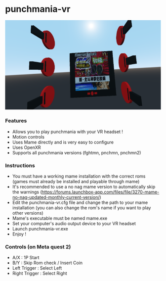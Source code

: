 # punchmania-vr
![Punchmania-vr](https://github.com/gonendo/punchmania-vr/blob/main/punchmania.png?raw=true)

### Features
- Allows you to play punchmania with your VR headset !
- Motion controls
- Uses Mame directly and is very easy to configure
- Uses OpenXR
- Supports all punchmania versions (fghtmn, pnchmn, pnchmn2)

### Instructions
- You must have a working mame installation with the correct roms (games must already be installed and playable through mame)
- It's recommended to use a no nag mame version to automatically skip the warnings (https://forums.launchbox-app.com/files/file/3270-mame-no-nag-updated-monthly-current-version/)
- Edit the punchmania-vr.cfg file and change the path to your mame installation (you can also change the rom's name if you want to play other versions)
- Mame's executable must be named mame.exe
- Set your computer's audio output device to your VR headset
- Launch punchmania-vr.exe
- Enjoy !

### Controls (on Meta quest 2)
- A/X : 1P Start
- B/Y : Skip Rom check / Insert Coin
- Left Trigger : Select Left
- Right Trigger : Select Right

